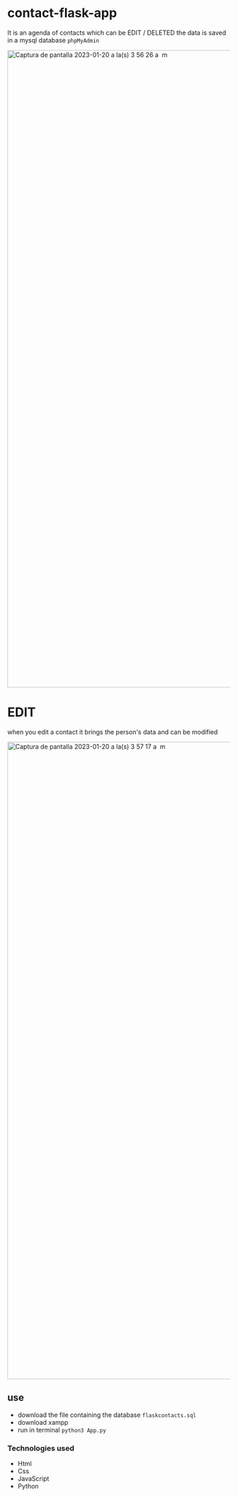 # contact-flask-app

It is an agenda of contacts which can be EDIT / DELETED
the data is saved in a mysql database `phpMyAdmin`

<img width="1440" alt="Captura de pantalla 2023-01-20 a la(s) 3 56 26 a  m" src="https://user-images.githubusercontent.com/58411051/215756986-ae207b0c-1058-488c-8ddd-16ad98b93f9d.png">

# EDIT
when you edit a contact it brings the person's data and can be modified

<img width="1440" alt="Captura de pantalla 2023-01-20 a la(s) 3 57 17 a  m" src="https://user-images.githubusercontent.com/58411051/215757003-c5121b10-7f1a-405c-a42b-a1e49eb32a4b.png">

## use
- download the file containing the database `flaskcontacts.sql`
- download xampp
- run in terminal `python3 App.py`



### Technologies used
- Html
- Css
- JavaScript
- Python
